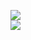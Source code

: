 [![](https://img.shields.io/badge/Made%20With-Github%20Spray-lightgrey.svg?style=for-the-badge&logo=github)](https://github.com/Annihil/github-spray#29545)  
[![](https://i.imgur.com/2DrTn0Z.gif)](https://github.com/Annihil/github-spray)